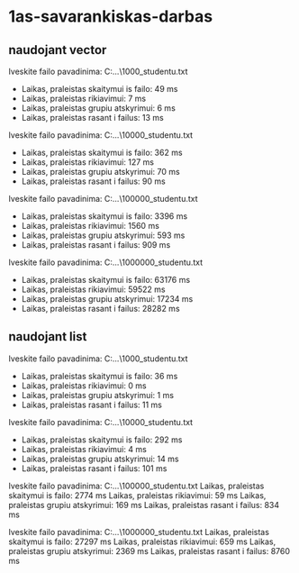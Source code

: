 # 1as-savarankiskas-darbas

## naudojant vector

Iveskite failo pavadinima: C:\...\1000_studentu.txt
- Laikas, praleistas skaitymui is failo: 49 ms
- Laikas, praleistas rikiavimui: 7 ms
- Laikas, praleistas grupiu atskyrimui: 6 ms
- Laikas, praleistas rasant i failus: 13 ms

Iveskite failo pavadinima: C:\...\10000_studentu.txt
- Laikas, praleistas skaitymui is failo: 362 ms
- Laikas, praleistas rikiavimui: 127 ms
- Laikas, praleistas grupiu atskyrimui: 70 ms
- Laikas, praleistas rasant i failus: 90 ms

Iveskite failo pavadinima: C:\...\100000_studentu.txt
- Laikas, praleistas skaitymui is failo: 3396 ms
- Laikas, praleistas rikiavimui: 1560 ms
- Laikas, praleistas grupiu atskyrimui: 593 ms
- Laikas, praleistas rasant i failus: 909 ms

Iveskite failo pavadinima: C:\...\1000000_studentu.txt
- Laikas, praleistas skaitymui is failo: 63176 ms
- Laikas, praleistas rikiavimui: 59522 ms
- Laikas, praleistas grupiu atskyrimui: 17234 ms
- Laikas, praleistas rasant i failus: 28282 ms

## naudojant list

Iveskite failo pavadinima: C:\...\1000_studentu.txt
- Laikas, praleistas skaitymui is failo: 36 ms
- Laikas, praleistas rikiavimui: 0 ms
- Laikas, praleistas grupiu atskyrimui: 1 ms
- Laikas, praleistas rasant i failus: 11 ms

Iveskite failo pavadinima: C:\...\10000_studentu.txt
- Laikas, praleistas skaitymui is failo: 292 ms
- Laikas, praleistas rikiavimui: 4 ms
- Laikas, praleistas grupiu atskyrimui: 14 ms
- Laikas, praleistas rasant i failus: 101 ms

Iveskite failo pavadinima: C:\...\100000_studentu.txt
Laikas, praleistas skaitymui is failo: 2774 ms
Laikas, praleistas rikiavimui: 59 ms
Laikas, praleistas grupiu atskyrimui: 169 ms
Laikas, praleistas rasant i failus: 834 ms

Iveskite failo pavadinima: C:\...\1000000_studentu.txt
Laikas, praleistas skaitymui is failo: 27297 ms
Laikas, praleistas rikiavimui: 659 ms
Laikas, praleistas grupiu atskyrimui: 2369 ms
Laikas, praleistas rasant i failus: 8760 ms
